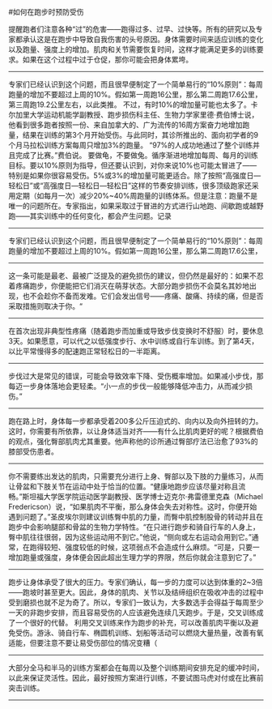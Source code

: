 #如何在跑步时预防受伤

提醒跑者们注意各种“过”的危害——跑得过多、过早、过快等。所有的研究以及专家都承认这是在跑步中导致自我伤害的头号原因。身体需要时间来适应训练的变化以及跑量、强度上的增加。肌肉和关节需要恢复时间，这样才能满足更多的训练要求。如果在这个过程中过于仓促，那你可能会把身体累垮。

---

专家们已经认识到这个问题，而且很早便制定了一个简单易行的“10%原则”：每周跑量的增加不要超过上周的10%。假如第一周跑16公里，那么第二周跑17.6公里，第三周跑19.2公里左右，以此类推。 不过，有时10%的增加量可能也太多了。卡尔加里大学运动机能学副教授、跑步损伤科主任、生物力学家里德·费伯博士说，他看到很多跑者按照一份、来自加拿大的、广为流传的16周方案奋力地增加跑量，结果在训练的第3个月开始受伤。与此同时，其诊所推出的、面向初学者的9个月马拉松训练方案每周只增加3%的跑量。 “97%的人成功地通过了整个训练并且完成了比赛。”费伯说。 要做龟，不要做兔。循序渐进地增加每周、每月的训练目标。要以10%原则为指导，但还要认识到，对你来说10%也可能太冒进了——特别是如果你很容易受伤。5%或3%的增加量可能更适合。除了按照“高强度日—轻松日”或“高强度日—轻松日—轻松日”这样的节奏安排训练，很多顶级跑家还采用定期（如每月一次）减少20%~40%周跑量的训练体系。但是注意：跑量不是唯一的问题所在。专家指出，如果采取过于冒进的方式进行山地跑、间歇跑或越野跑——其实训练中的任何变化，都会产生问题。记录

---

专家们已经认识到这个问题，而且很早便制定了一个简单易行的“10%原则”：每周跑量的增加不要超过上周的10%。假如第一周跑16公里，那么第二周跑17.6公里，

---

这一条可能是最老、最被广泛提及的避免损伤的建议，但仍然是最好的：如果不忍着疼痛跑步，你便能把它们消灭在萌芽状态。大部分跑步损伤不会莫名其妙地出现，也不会趁你不备而发难。它们会发出信号——疼痛、酸痛、持续的痛，但是否采取措施则取决于你。“

---

在首次出现非典型性疼痛（随着跑步而加重或导致步伐变换时不舒服）时，要休息3天。如果愿意，可以代之以低强度步行、水中训练或自行车训练。到了第4天，以比平常慢得多的配速跑正常轻松日的一半距离。

---

步伐过大是常见的错误，可能会导致效率下降、受伤概率增加。如果减小步伐，那每迈一步身体落地会更轻柔。“小一点的步伐一般能够降低冲击力，从而减少损伤。”

---

跑在路上时，身体每一步都承受着200多公斤压迫式的、向内以及向外扭转的力。这时，你需要有所依靠，以让身体适当对齐——有什么比肌肉更好的呢？根据费伯的观点，强化臀部肌肉尤其重要。他声称他的诊所通过臀部疗法已治愈了93%的膝部受伤患者。

---

你不需要练出发达的肌肉，只需要充分进行上身、臀部以及下肢的力量练习，从而让骨盆和下肢关节在运动中处于恰当的位置。“健康地跑步应该尽量对称且流畅。”斯坦福大学医学院运动医学副教授、医学博士迈克尔·弗雷德里克森（Michael Fredericson）说，“如果肌肉不平衡，那么身体会失去对称性。这时，你便开始遇到问题了。”圣皮埃尔则建议训练臀中肌的力量，而臀中肌控制股骨的转动并且在跑步中会影响腿部和骨盆的生物力学特性。“在只进行跑步和骑自行车的人身上，臀中肌往往很弱，因为这些运动用不到它。”他说，“侧向或左右运动会用到它。”通常，在跑得较短、强度较低的时候，这项弱点不会造成什么麻烦。“可是，只要一增加跑量或强度，身体便会因此超出生理力学的界限，然后你就会注意到它了。”

---

跑步让身体承受了很大的压力。专家们确认，每一步的力度可以达到体重的2~3倍——跑坡时甚至更大。因此，身体的肌肉、关节以及结缔组织在吸收冲击的过程中受到磨损也就不足为奇了。所以，专家们一致认为，大多数选手会得益于每周至少一天的非跑步安排，而且容易受伤的人应该避免连续几天跑步。于是，交叉训练成了一个很好的代替。 利用交叉训练来作为跑步的补充，可以改善肌肉平衡以及避免受伤。游泳、骑自行车、椭圆机训练、划船等活动可以燃烧大量热量，改善有氧适能，但要注意不要让易受伤部位的情况变糟（

---

大部分全马和半马的训练方案都会在每周以及整个训练期间安排充足的缓冲时间，以此来保证灵活性。因此，最好按照方案进行训练，不要试图马虎对付或在比赛前突击训练。

---

